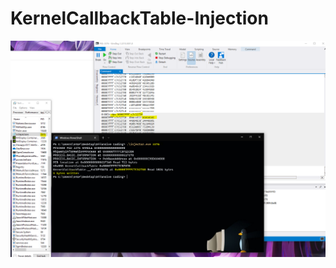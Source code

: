 # KernelCallbackTable-Injection
![alt text](https://github.com/SaifSalah/KernelCallbackTable-Injection/blob/main/c.PNG)

